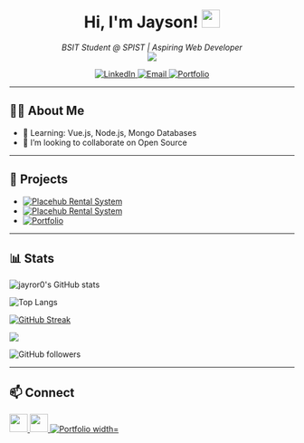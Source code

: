 <h1 align="center">
  Hi, I'm Jayson! <img src="https://media.giphy.com/media/hvRJCLFzcasrR4ia7z/giphy.gif" width="32">
</h1>

<p align="center">
  <em>BSIT Student @ SPIST | Aspiring Web Developer</em>
  <br>
  <img src="https://img.shields.io/badge/Coffee-Fueled-%2332a852?style=flat-square&logo=buy-me-a-coffee&logoColor=white">
</p>

<p align="center">
  <a href="https://www.linkedin.com/in/jayro-gomba-8a7056365/" target="_blank">
    <img src="https://img.shields.io/badge/LinkedIn-0A66C2?style=flat-square&logo=linkedin&logoColor=white" alt="LinkedIn"/>
  </a>
  <a href="mailto:jysngoomba.rbn@gmail.com" target="_blank">
    <img src="https://img.shields.io/badge/Email-D14836?style=flat-square&logo=gmail&logoColor=white" alt="Email"/>
  </a>
  <a href="https://portfolio-brown-tau-59.vercel.app/" target="_blank">
    <img src="https://img.shields.io/badge/Portfolio-222?style=flat-square&logoColor=white" alt="Portfolio"/>
  </a>
</p>

---

## 👨‍💻 About Me

- 🌱 Learning: Vue.js, Node.js, Mongo Databases
- 🤝 I’m looking to collaborate on Open Source

---

## 🚀 Projects

- <a href="https://placehub.bsit3a2025.com/" target="_blank"><img src="https://img.shields.io/badge/Placehub%20Rental%20System-222?style=flat-square&logo=vercel&logoColor=white" alt="Placehub Rental System"/></a>
- <a href="https://access-department-theta.vercel.app/" target="_blank"><img src="https://img.shields.io/badge/Organization%20Page-222?style=flat-square&logo=vercel&logoColor=white" alt="Placehub Rental System"/></a>
- <a href="https://portfolio-brown-tau-59.vercel.app/" target="_blank"><img src="https://img.shields.io/badge/Portfolio-222?style=flat-square&logo=folder&logoColor=white" alt="Portfolio"/></a>

---

## 📊 Stats

![jayror0's GitHub stats](https://github-readme-stats.vercel.app/api?username=jayror0&show_icons=true&theme=vue-dark)

![Top Langs](https://github-readme-stats.vercel.app/api/top-langs/?username=jayror0&layout=compact&theme=vue-dark)

[![GitHub Streak](https://streak-stats.demolab.com?user=jayror0&theme=default)](https://git.io/streak-stats)

![](https://komarev.com/ghpvc/?username=jayror0)

![GitHub followers](https://img.shields.io/github/followers/jayror0?label=Follow&style=social)



---

## 📫 Connect

<p>
  <a href="https://www.linkedin.com/in/jayro-gomba-8a7056365/" target="_blank">
    <img src="https://cdn.jsdelivr.net/gh/devicons/devicon/icons/linkedin/linkedin-original.svg" width="32"/>
  </a>
  <a href="mailto:jysngoomba.rbn@gmail.com" target="_blank">
    <img src="https://cdn.jsdelivr.net/gh/devicons/devicon/icons/google/google-original.svg" width="32"/>
  </a>
  <a href="https://portfolio-brown-tau-59.vercel.app/" target="_blank">
    <img src="https://img.shields.io/badge/Portfolio-222?style=flat-square&logo=folder&logoColor=white" alt="Portfolio width="32"/>
  </a>
</p>
